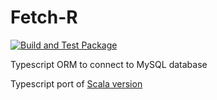 # Fetch-R

[![Build and Test Package](https://github.com/nexys-system/fetch-r/actions/workflows/build.yml/badge.svg)](https://github.com/nexys-system/fetch-r/actions/workflows/build.yml)

Typescript ORM to connect to MySQL database

Typescript port of [Scala version](https://github.com/fetch-r/serverg)
